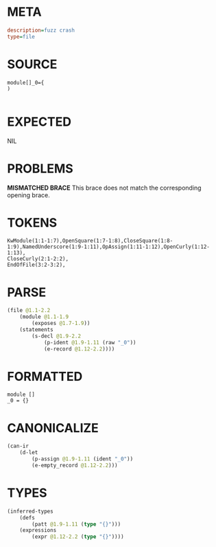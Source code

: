 # META
~~~ini
description=fuzz crash
type=file
~~~
# SOURCE
~~~roc
module[]_0={
)
 
~~~
# EXPECTED
NIL
# PROBLEMS
**MISMATCHED BRACE**
This brace does not match the corresponding opening brace.

# TOKENS
~~~zig
KwModule(1:1-1:7),OpenSquare(1:7-1:8),CloseSquare(1:8-1:9),NamedUnderscore(1:9-1:11),OpAssign(1:11-1:12),OpenCurly(1:12-1:13),
CloseCurly(2:1-2:2),
EndOfFile(3:2-3:2),
~~~
# PARSE
~~~clojure
(file @1.1-2.2
	(module @1.1-1.9
		(exposes @1.7-1.9))
	(statements
		(s-decl @1.9-2.2
			(p-ident @1.9-1.11 (raw "_0"))
			(e-record @1.12-2.2))))
~~~
# FORMATTED
~~~roc
module []
_0 = {}
~~~
# CANONICALIZE
~~~clojure
(can-ir
	(d-let
		(p-assign @1.9-1.11 (ident "_0"))
		(e-empty_record @1.12-2.2)))
~~~
# TYPES
~~~clojure
(inferred-types
	(defs
		(patt @1.9-1.11 (type "{}")))
	(expressions
		(expr @1.12-2.2 (type "{}"))))
~~~
